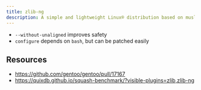 ```yaml
---
title: zlib-ng
description: A simple and lightweight Linux® distribution based on musl libc and toybox
---
```


- `--without-unaligned` improves safety
- `configure` depends on `bash`, but can be patched easily

## Resources
- https://github.com/gentoo/gentoo/pull/17167
- https://quixdb.github.io/squash-benchmark/?visible-plugins=zlib,zlib-ng
